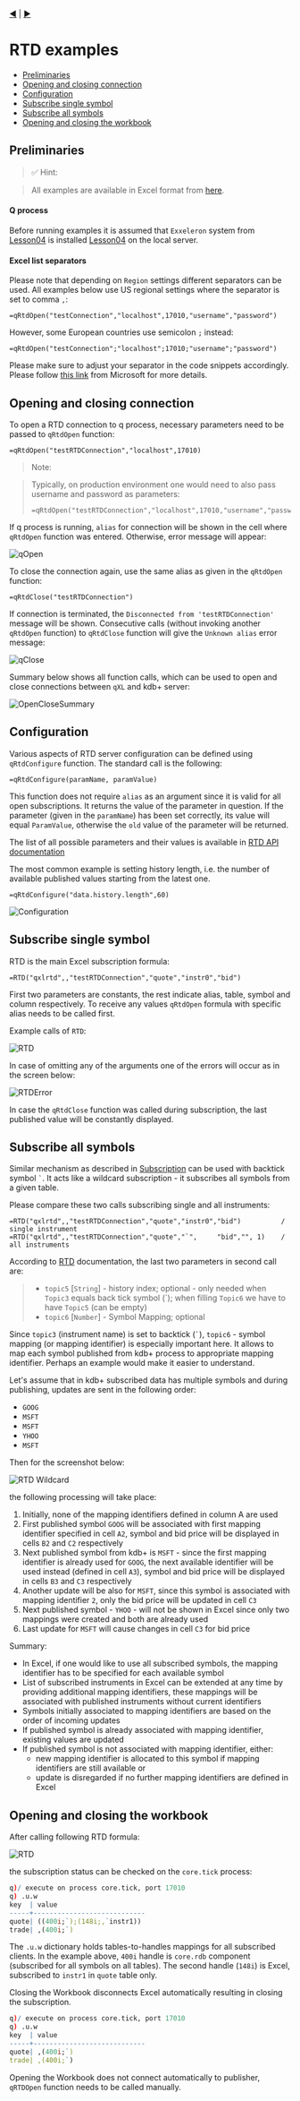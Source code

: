 [:arrow_backward:](RTD-API-Functions.md) | [:arrow_forward:](Type-Mapping.md)

# RTD examples

- [Preliminaries](RTD-Examples.md#preliminaries)
- [Opening and closing connection](RTD-Examples.md#opening-and-closing-connection)
- [Configuration](RTD-Examples.md#configuration)
- [Subscribe single symbol](RTD-Examples.md#subscribe-single-symbol)
- [Subscribe all symbols](RTD-Examples.md#subscribe-all-symbols)
- [Opening and closing the workbook](RTD-Examples.md#open-close)

<!--------------------------------------------------------------------------------------------------------------------->

## Preliminaries

> :white_check_mark: Hint:

> All examples are available in Excel format from [here](examples/).

#### Q process

Before running examples it is assumed that `Exxeleron` system from [Lesson04](../../../../enterprise-components/edit/master/tutorial/Lesson04) 
 is installed [Lesson04](../../../../enterprise-components/edit/master/tutorial/Lesson04) on the local server. 


#### Excel list separators

Please note that depending on `Region` settings different separators can be used. All examples below use US regional 
settings where the separator is set to comma `,`:

```
=qRtdOpen("testConnection","localhost",17010,"username","password")
```

However, some European countries use semicolon `;` instead:

```
=qRtdOpen("testConnection";"localhost";17010;"username";"password")
```

Please make sure to adjust your separator in the code snippets accordingly. Please follow 
[this link](http://windows.microsoft.com/is-is/windows/change-country-region-setting#1TC=windows-7) from Microsoft 
for more details.

<!--------------------------------------------------------------------------------------------------------------------->
## Opening and closing connection

To open a RTD connection to q process, necessary parameters need to be passed to `qRtdOpen` function:

```
=qRtdOpen("testRTDConnection","localhost",17010)
```

> Note:

> Typically, on production environment one would need to also pass username and password as parameters:
> ```
> =qRtdOpen("testRTDConnection","localhost",17010,"username","password")
> ```

If q process is running, `alias` for connection will be shown in the cell where `qRtdOpen` function was entered. 
Otherwise, error message will appear:

![qOpen](../doc/img/qRTDOpen.png)


To close the connection again, use the same alias as given in the `qRtdOpen` function:

```
=qRtdClose("testRTDConnection")
```

If connection is terminated, the `Disconnected from 'testRTDConnection'` message will be shown. Consecutive calls (without invoking another `qRtdOpen` function) to `qRtdClose` function will give the `Unknown alias` error message:

![qClose](../doc/img/qRTDClose.png)

Summary below shows all function calls, which can be used to open and close connections between `qXL` and kdb+ server:

![OpenCloseSummary](../doc/img/qRTDOpen_qRTDClose_summary.png)

## Configuration

Various aspects of RTD server configuration can be defined using `qRtdConfigure` function. The standard call is the following:

```
=qRtdConfigure(paramName, paramValue)
```

This function does not require `alias` as an argument since it is valid for all open subscriptions. It returns the value of the parameter in question. If the parameter (given in the `paramName`) has been set correctly, its value will equal `ParamValue`, otherwise the `old` value of the parameter will be returned.

The list of all possible parameters and their values is available in [RTD API documentation](../doc/RTD-API-Functions.md#qrtdconfigure)

The most common example is setting history length, i.e. the number of available published values starting from the latest one. 

```
=qRtdConfigure("data.history.length",60)
```

![Configuration](../doc/img/qRTDConfigure.png)

## Subscribe single symbol

RTD is the main Excel subscription formula:

```
=RTD("qxlrtd",,"testRTDConnection","quote","instr0","bid")
```

First two parameters are constants, the rest indicate alias, table, symbol and column respectively. To receive any values `qRtdOpen` formula with specific alias needs to be called first.

Example calls of `RTD`:

![RTD](../doc/img/qRTD.png)

In case of omitting any of the arguments one of the errors will occur as in the screen below: 

![RTDError](../doc/img/qRTDError.png)

In case the `qRtdClose` function was called during subscription, the last published value will be constantly displayed.

## Subscribe all symbols

Similar mechanism as described in [Subscription](RTD-Examples.md#subscription) can be used with backtick symbol `` ` ``. It acts like a wildcard subscription - it subscribes all symbols from a given table. 

Please compare these two calls subscribing single and all instruments:

```
=RTD("qxlrtd",,"testRTDConnection","quote","instr0","bid")          / single instrument
=RTD("qxlrtd",,"testRTDConnection","quote","`",     "bid","", 1)    / all instruments
```

According to [RTD](RTD-API-Functions.md#rtd) documentation, the last two parameters in second call are:

> - `topic5` [`String`] - history index; optional - only needed when `Topic3` equals back tick symbol (\`); when filling 
`Topic6` we have to have `Topic5` (can be empty)
> - `topic6` [`Number`] - Symbol Mapping; optional

Since `topic3` (instrument name) is set to backtick (`` ` ``), `topic6` - symbol mapping (or mapping identifier) is especially important here. It allows to map each symbol published from kdb+ process to appropriate mapping identifier. Perhaps an example would make it easier to understand.

Let's assume that in kdb+ subscribed data has multiple symbols and during publishing, updates are sent in the following order:

- `GOOG`
- `MSFT`
- `MSFT`
- `YHOO`
- `MSFT`

Then for the screenshot below:

![RTD Wildcard](../doc/img/wildcard.png)

the following processing will take place:

1. Initially, none of the mapping identifiers defined in column A are used 
2. First published symbol `GOOG` will be associated with first mapping identifier specified in cell `A2`, symbol and bid price will be displayed in cells `B2` and `C2` respectively
3. Next published symbol from kdb+ is `MSFT` - since the first mapping identifier is already used for `GOOG`, the next available identifier will be used instead (defined in cell `A3`), symbol and bid price will be displayed in cells `B3` and `C3` respectively
4. Another update will be also for `MSFT`, since this symbol is associated with mapping identifier `2`, only the bid price will be updated in cell `C3`
5. Next published symbol - `YHOO` - will not be shown in Excel since only two mappings were created and both are already used
6. Last update for `MSFT` will cause changes in cell `C3` for bid price

Summary:
- In Excel, if one would like to use all subscribed symbols, the mapping identifier has to be specified for each available symbol
- List of subscribed instruments in Excel can be extended at any time by providing additional mapping identifiers, these mappings will be associated with published instruments without current identifiers
- Symbols initially associated to mapping identifiers are based on the order of incoming updates
- If published symbol is already associated with mapping identifier, existing values are updated
- If published symbol is not associated with mapping identifier, either:
  - new mapping identifier is allocated to this symbol if mapping identifiers are still available or
  - update is disregarded if no further mapping identifiers are defined in Excel

## Opening and closing the workbook

After calling following RTD formula:

![RTD](../doc/img/qRTDinstr1.png)

the subscription status can be checked on the `core.tick` process: 

```q
q)/ execute on process core.tick, port 17010
q) .u.w
key  | value
-----+----------------------------
quote| ((400i;`);(148i;,`instr1))
trade| ,(400i;`)

```

The `.u.w` dictionary holds tables-to-handles mappings for all subscribed clients. In the example above, `400i` handle is `core.rdb` component (subscribed for all symbols on all tables). The second handle (`148i`) is Excel, subscribed to `instr1` in `quote` table only.  

Closing the Workbook disconnects Excel automatically resulting in closing the subscription. 

```q
q)/ execute on process core.tick, port 17010
q) .u.w
key  | value
-----+----------------------------
quote| ,(400i;`)
trade| ,(400i;`)

```

Opening the Workbook does not connect automatically to publisher, `qRTDOpen` function needs to be called manually. 

<!--------------------------------------------------------------------------------------------------------------------->
